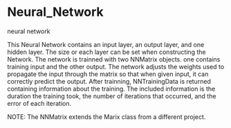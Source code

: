 # Neural_Network
neural network

This Neural Network contains an input layer, an output layer, and one hidden layer. The size or each layer can
be set when constructing the Network. The network is trainned with two NNMatrix objects. one contains training
input and the other output. The network adjusts the weights used to propagate the input through the matrix so
that when given input, it can correctly predict the output. After trainning, NNTrainingData is returned containing
information about the training. The included information is the duration the training took, the number of iterations
that occurred, and the error of each iteration.

NOTE: The NNMatrix extends the Marix class from a different project.

